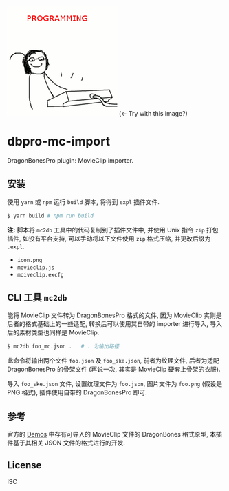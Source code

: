 ![programming](programming.gif) (<- Try with this image?)

# dbpro-mc-import

DragonBonesPro plugin: MovieClip importer.

## 安装

使用 `yarn` 或 `npm` 运行 `build` 脚本, 将得到 `expl` 插件文件.

```bash
$ yarn build # npm run build
```

**注:** 脚本将 `mc2db` 工具中的代码复制到了插件文件中, 并使用 Unix 指令 `zip` 打包插件,
如没有平台支持, 可以手动将以下文件使用 `zip` 格式压缩, 并更改后缀为 `.expl`.

* `icon.png`
* `movieclip.js`
* `moiveclip.excfg`

## CLI 工具 `mc2db`

能将 MovieClip 文件转为 DragonBonesPro 格式的文件, 因为 MovieClip
实则是后者的格式基础上的一些适配, 转换后可以使用其自带的 importer 进行导入,
导入后的素材类型也同样是 MovieClip.

```bash
$ mc2db foo_mc.json .   # . 为输出路径
```

此命令将输出两个文件 `foo.json` 及 `foo_ske.json`, 前者为纹理文件, 后者为适配
DragonBonesPro 的骨架文件 (再说一次, 其实是 MovieClip 硬套上骨架的衣服).

导入 `foo_ske.json` 文件, 设置纹理文件为 `foo.json`, 图片文件为 `foo.png`
(假设是 PNG 格式), 插件使用自带的 DragonBonesPro 即可.

## 参考

官方的 [Demos](https://github.com/DragonBones/DragonBonesJS/tree/master/Egret/Demos/resource/assets/ReplaceSlotDisplay)
中存有可导入的 MovieClip 文件的 DragonBones 格式原型, 本插件基于其相关 JSON
文件的格式进行的开发.

## License

ISC
